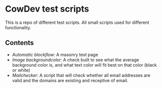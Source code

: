 # CowDev test scripts
This is a repo of different test scripts. All small scripts used for different functionality.

## Contents
- *Automatic blockflow:*
  A masonry test page
- *Image backgroundcolor:*
  A check built to see what the average background color is, and what text color will fit best on that color (black or white)
- *Mailchecker:*
  A script that will check whether all email addresses are valid and the domains are existing and receptive of email.
